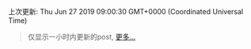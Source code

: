 
  
 上次更新: Thu Jun 27 2019 09:00:30 GMT+0000 (Coordinated Universal Time) 

 > 仅显示一小时内更新的post, [更多...](screenshots/)
  